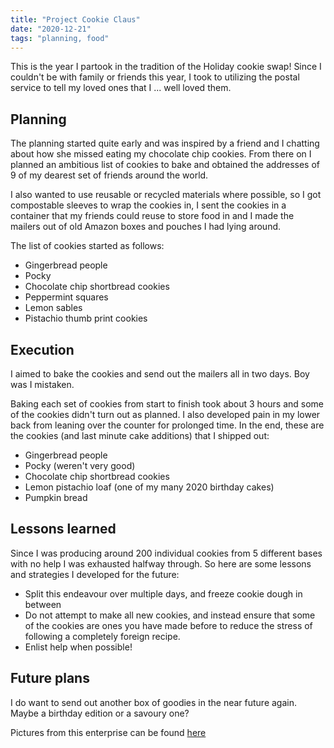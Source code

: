 ```yaml
---
title: "Project Cookie Claus"
date: "2020-12-21"
tags: "planning, food"
---
```


This is the year I partook in the tradition of the Holiday cookie swap! Since I couldn't be with family or friends this year, I took to utilizing the postal service to tell my loved ones that I ... well loved them. 

## Planning

The planning started quite early and was inspired by a friend and I chatting about how she missed eating my chocolate chip cookies. From there on I planned an ambitious list of cookies to bake and obtained the addresses of 9 of my dearest set of friends around the world. 

I also wanted to use reusable or recycled materials where possible, so I got compostable sleeves to wrap the cookies in, I sent the cookies in a container that my friends could reuse to store food in and I made the mailers out of old Amazon boxes and pouches I had lying around. 

The list of cookies started as follows:
- Gingerbread people
- Pocky
- Chocolate chip shortbread cookies
- Peppermint squares
- Lemon sables
- Pistachio thumb print cookies

## Execution

I aimed to bake the cookies and send out the mailers all in two days. Boy was I mistaken. 

Baking each set of cookies from start to finish took about 3 hours and some of the cookies didn't turn out as planned. I also developed pain in my lower back from leaning over the counter for prolonged time. In the end, these are the cookies (and last minute cake additions) that I shipped out:
- Gingerbread people
- Pocky (weren't very good)
- Chocolate chip shortbread cookies
- Lemon pistachio loaf (one of my many 2020 birthday cakes)
- Pumpkin bread

## Lessons learned

Since I was producing around 200 individual cookies from 5 different bases with no help I was exhausted halfway through. So here are some lessons and strategies I developed for the future:
- Split this endeavour over multiple days, and freeze cookie dough in between
- Do not attempt to make all new cookies, and instead ensure that some of the cookies are ones you have made before to reduce the stress of following a completely foreign recipe.
- Enlist help when possible! 

## Future plans

I do want to send out another box of goodies in the near future again. Maybe a birthday edition or a savoury one?

Pictures from this enterprise can be found [here](cookie-claus-images.md)
